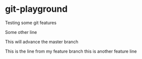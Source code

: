 # git-playground
Testing some git features

Some other line

This will advance the master branch

This is the line from my feature branch
this is another feature line
